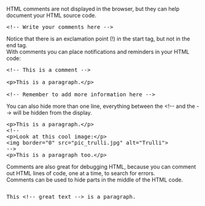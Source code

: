 HTML comments are not displayed in the browser, but they can help document your HTML source code.
<pre>&lt;!-- Write your comments here --&gt;</pre>
Notice that there is an exclamation point (!) in the start tag, but not in the end tag.
<br>
With comments you can place notifications and reminders in your HTML code:
<pre>
&lt;!-- This is a comment --&gt;

&lt;p&gt;This is a paragraph.&lt;/p&gt;

&lt;!-- Remember to add more information here --&gt;
</pre>
You can also hide more than one line, everything between the &lt;!-- and the --&gt; will be hidden from the display.
<pre>
&lt;p&gt;This is a paragraph.&lt;/p&gt;
&lt;!--
&lt;p&gt;Look at this cool image:&lt;/p&gt;
&lt;img border="0" src="pic_trulli.jpg" alt="Trulli"&gt;
-->
&lt;p&gt;This is a paragraph too.&lt;/p&gt;
</pre>
Comments are also great for debugging HTML, because you can comment out HTML lines of code, one at a time, to search for errors.
<br>
Comments can be used to hide parts in the middle of the HTML code.
<pre>
<p>This &lt;!-- great text --&gt; is a paragraph.</p>
</pre>
